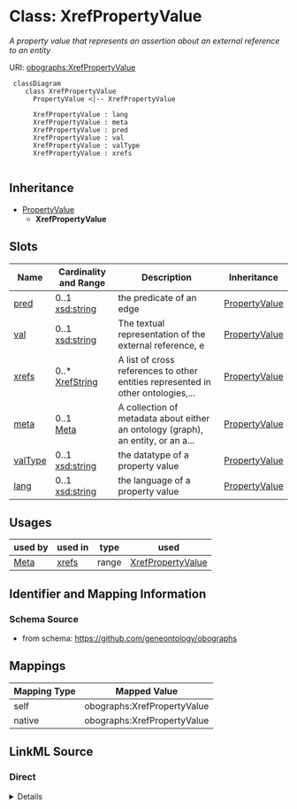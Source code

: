 # Class: XrefPropertyValue
_A property value that represents an assertion about an external reference to an entity_




URI: [obographs:XrefPropertyValue](https://github.com/geneontology/obographs/XrefPropertyValue)



```{mermaid}
 classDiagram
    class XrefPropertyValue
      PropertyValue <|-- XrefPropertyValue
      
      XrefPropertyValue : lang
      XrefPropertyValue : meta
      XrefPropertyValue : pred
      XrefPropertyValue : val
      XrefPropertyValue : valType
      XrefPropertyValue : xrefs
      
```





## Inheritance
* [PropertyValue](PropertyValue.md)
    * **XrefPropertyValue**



## Slots

| Name | Cardinality and Range | Description | Inheritance |
| ---  | --- | --- | --- |
| [pred](pred.md) | 0..1 <br/> [xsd:string](http://www.w3.org/2001/XMLSchema#string) | the predicate of an edge | [PropertyValue](PropertyValue.md) |
| [val](val.md) | 0..1 <br/> [xsd:string](http://www.w3.org/2001/XMLSchema#string) | The textual representation of the external reference, e | [PropertyValue](PropertyValue.md) |
| [xrefs](xrefs.md) | 0..* <br/> [XrefString](XrefString.md) | A list of cross references to other entities represented in other ontologies,... | [PropertyValue](PropertyValue.md) |
| [meta](meta.md) | 0..1 <br/> [Meta](Meta.md) | A collection of metadata about either an ontology (graph), an entity, or an a... | [PropertyValue](PropertyValue.md) |
| [valType](valType.md) | 0..1 <br/> [xsd:string](http://www.w3.org/2001/XMLSchema#string) | the datatype of a property value | [PropertyValue](PropertyValue.md) |
| [lang](lang.md) | 0..1 <br/> [xsd:string](http://www.w3.org/2001/XMLSchema#string) | the language of a property value | [PropertyValue](PropertyValue.md) |





## Usages

| used by | used in | type | used |
| ---  | --- | --- | --- |
| [Meta](Meta.md) | [xrefs](xrefs.md) | range | [XrefPropertyValue](XrefPropertyValue.md) |






## Identifier and Mapping Information







### Schema Source


* from schema: https://github.com/geneontology/obographs





## Mappings

| Mapping Type | Mapped Value |
| ---  | ---  |
| self | obographs:XrefPropertyValue |
| native | obographs:XrefPropertyValue |





## LinkML Source

<!-- TODO: investigate https://stackoverflow.com/questions/37606292/how-to-create-tabbed-code-blocks-in-mkdocs-or-sphinx -->

### Direct

<details>
```yaml
name: XrefPropertyValue
description: A property value that represents an assertion about an external reference
  to an entity
from_schema: https://github.com/geneontology/obographs
rank: 1000
is_a: PropertyValue
slot_usage:
  val:
    name: val
    description: The textual representation of the external reference, e.g. "PMID:12345"
    domain_of:
    - PropertyValue
    - PropertyValue
    role: xref

```
</details>

### Induced

<details>
```yaml
name: XrefPropertyValue
description: A property value that represents an assertion about an external reference
  to an entity
from_schema: https://github.com/geneontology/obographs
rank: 1000
is_a: PropertyValue
slot_usage:
  val:
    name: val
    description: The textual representation of the external reference, e.g. "PMID:12345"
    domain_of:
    - PropertyValue
    - PropertyValue
    role: xref
attributes:
  pred:
    name: pred
    description: the predicate of an edge
    from_schema: https://github.com/geneontology/obographs
    rank: 1000
    slot_uri: rdf:predicate
    alias: pred
    owner: XrefPropertyValue
    domain_of:
    - Edge
    - SynonymPropertyValue
    - PropertyValue
    range: string
  val:
    name: val
    description: The textual representation of the external reference, e.g. "PMID:12345"
    from_schema: https://github.com/geneontology/obographs
    rank: 1000
    slot_uri: rdf:object
    alias: val
    owner: XrefPropertyValue
    domain_of:
    - PropertyValue
    - PropertyValue
    role: xref
    range: string
  xrefs:
    name: xrefs
    description: A list of cross references to other entities represented in other
      ontologies, vocabularies, databases, or websites. The semantics of xrefs are
      intentionally weak, and most closely align with rdfs:seeAlso
    from_schema: https://github.com/geneontology/obographs
    close_mappings:
    - rdfs:seeAlso
    rank: 1000
    multivalued: true
    alias: xrefs
    owner: XrefPropertyValue
    domain_of:
    - Meta
    - PropertyValue
    range: XrefString
  meta:
    name: meta
    description: A collection of metadata about either an ontology (graph), an entity,
      or an axiom
    from_schema: https://github.com/geneontology/obographs
    aliases:
    - annotations
    rank: 1000
    alias: meta
    owner: XrefPropertyValue
    domain_of:
    - GraphDocument
    - Graph
    - Node
    - Edge
    - PropertyValue
    - Axiom
    range: Meta
  valType:
    name: valType
    description: the datatype of a property value
    from_schema: https://github.com/geneontology/obographs
    aliases:
    - value type
    - datatype
    rank: 1000
    alias: valType
    owner: XrefPropertyValue
    domain_of:
    - PropertyValue
    range: string
  lang:
    name: lang
    description: the language of a property value
    from_schema: https://github.com/geneontology/obographs
    rank: 1000
    alias: lang
    owner: XrefPropertyValue
    domain_of:
    - PropertyValue
    range: string

```
</details>